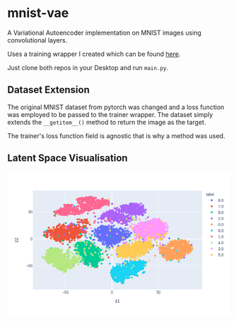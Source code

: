 # mnist-vae

A Variational Autoencoder implementation on MNIST images using convolutional layers.

Uses a training wrapper I created which can be found [here](https://github.com/npitsillos/productivity_efficiency/tree/master/torch_trainer).

Just clone both repos in your Desktop and run ```main.py```.

## Dataset Extension

The original MNIST dataset from pytorch was changed and a loss function was employed to be passed to the trainer wrapper.  The dataset simply extends the ```__getitem__()``` method to return the image as the target.

The trainer's loss function field is agnostic that is why a method was used.

## Latent Space Visualisation

<img src="mnist.png"/>